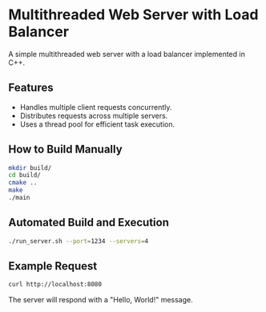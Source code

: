 # Multithreaded Web Server with Load Balancer

A simple multithreaded web server with a load balancer implemented in C++.

## Features

- Handles multiple client requests concurrently.
- Distributes requests across multiple servers.
- Uses a thread pool for efficient task execution.

## How to Build Manually

```bash
mkdir build/
cd build/
cmake ..
make
./main
```

## Automated Build and Execution
```bash
./run_server.sh --port=1234 --servers=4
```

## Example Request

```bash
curl http://localhost:8080
```

The server will respond with a "Hello, World!" message.